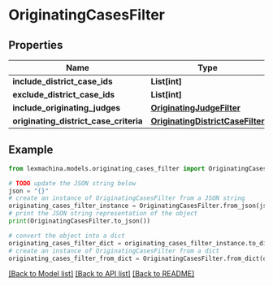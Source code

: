 # OriginatingCasesFilter


## Properties

Name | Type | Description | Notes
------------ | ------------- | ------------- | -------------
**include_district_case_ids** | **List[int]** |  | [optional] 
**exclude_district_case_ids** | **List[int]** |  | [optional] 
**include_originating_judges** | [**OriginatingJudgeFilter**](OriginatingJudgeFilter.md) |  | [optional] 
**originating_district_case_criteria** | [**OriginatingDistrictCaseFilter**](OriginatingDistrictCaseFilter.md) |  | [optional] 

## Example

```python
from lexmachina.models.originating_cases_filter import OriginatingCasesFilter

# TODO update the JSON string below
json = "{}"
# create an instance of OriginatingCasesFilter from a JSON string
originating_cases_filter_instance = OriginatingCasesFilter.from_json(json)
# print the JSON string representation of the object
print(OriginatingCasesFilter.to_json())

# convert the object into a dict
originating_cases_filter_dict = originating_cases_filter_instance.to_dict()
# create an instance of OriginatingCasesFilter from a dict
originating_cases_filter_from_dict = OriginatingCasesFilter.from_dict(originating_cases_filter_dict)
```
[[Back to Model list]](../README.md#documentation-for-models) [[Back to API list]](../README.md#documentation-for-api-endpoints) [[Back to README]](../README.md)


